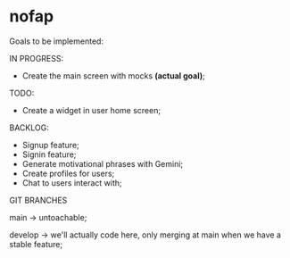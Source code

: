 # nofap

Goals to be implemented:

IN PROGRESS:
- Create the main screen with mocks **(actual goal)**;

TODO: 
- Create a widget in user home screen;

BACKLOG:
- Signup feature;
- Signin feature;
- Generate motivational phrases with Gemini;
- Create profiles for users;
- Chat to users interact with;



GIT BRANCHES

main -> untoachable;

develop -> we'll actually code here, only merging at main when we have a stable feature;
